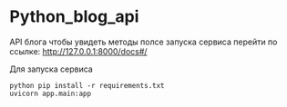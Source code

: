 # Python_blog_api

 API блога
 чтобы увидеть методы полсе запуска сервиса перейти по ссылке:
 http://127.0.0.1:8000/docs#/

Для запуска сервиса
```
python pip install -r requirements.txt
uvicorn app.main:app
```
